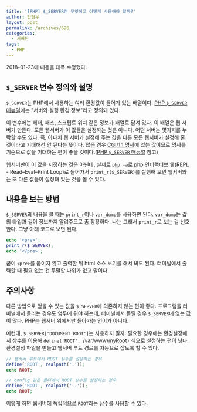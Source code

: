 ```yaml
---
title: '[PHP] $_SERVER란 무엇이고 어떻게 사용해야 할까?'
author: 안형우
layout: post
permalink: /archives/626
categories:
  - 서버단
tags:
  - PHP
---
```


2018-01-23에 내용을 대폭 수정했다.

## `$_SERVER` 변수 정의와 설명

`$_SERVER`는 PHP에서 사용하는 여러 환경값이 들어가 있는 배열이다. [PHP `$_SERVER` 매뉴얼][1]에는 "서버와 실행 환경 정보"라고 정의돼 있다. 

이 변수에는 헤더, 패스, 스크립트 위치 같은 정보가 배열로 담겨 있다. 이 배열은 웹 서버가 만든다. 모든 웹서버가 이 값들을 설정하는 것은 아니다. 어떤 서버는 몇가지를 누락할 수도 있다. 즉, 아파치 웹 서버가 설정해 주는 값을 다른 모든 웹서버가 설정해 줄 것이라고 기대해선 안 된다는 뜻이다. 많은 경우 [CGI/1.1 명세](http://www.faqs.org/rfcs/rfc3875)에 있는 값이므로 명세를 기준으로 값을 기대하는 편이 좋을 것이다.([PHP `$_SERVER` 매뉴얼][1] 참고)

[1]: http://php.net/manual/en/reserved.variables.server.php

웹서버만이 이 값을 지정하는 것은 아닌데, 실제로 `php -a`로 php 인터랙티브 쉘(REPL - Read–Eval–Print Loop)로 들어가서 `print_r($_SERVER)`를 실행해 보면 웹서버와는 또 다른 값들이 설정돼 있는 것을 볼 수 있다.


## 내용을 보는 방법

`$_SERVER`의 내용을 볼 때는 `print_r`이나 `var_dump`를 사용하면 된다. `var_dump`는 값의 타입과 길이 정보까지 알려주므로 좀 장황하다. 나는 그래서 `print_r`로 보는 걸 선호한다. 그냥 아래 코드로 보면 된다.

~~~ php
echo '<pre>';
print_r($_SERVER);
echo '</pre>';
~~~

굳이 `<pre>`를 붙이지 않고 출력한 뒤 html 소스 보기를 해서 봐도 된다. 터미널에서 출력할 때 필요 없는 건 두말할 나위가 없고 말이다.


## 주의사항

다른 방법으로 얻을 수 있는 값을 `$_SERVER`에 의존하지 않는 편이 좋다. 프로그램을 터미널에서 돌리는 경우도 염두에 둬야 하는데, 터미널에서 돌릴 경우 `$_SERVER`에 없는 값이 많다. PHP는 웹서버 위에서만 돌아가는 언어가 아니다.

예컨대, `$_SERVER['DOCUMENT_ROOT']`는 사용하지 말자. 필요한 경우에는 환경설정에서 상수를 이용해 `define('ROOT', `/var/www/myRoot`)` 식으로 설정하는 편이 낫다. 환경설정 파일을 만들고 웹서버 루트 경로를 자동으로 잡도록 할 수 있다. 

~~~ php
// 웹서버 루트에서 ROOT 상수를 설정하는 경우
define('ROOT', realpath('.'));
echo ROOT;
~~~

~~~ php
// config 같은 폴더에서 ROOT 상수를 설정하는 경우
define('ROOT', realpath('..'));
echo ROOT;
~~~

이렇게 하면 웹서버에 독립적으로 `ROOT`라는 상수를 사용할 수 있다.

